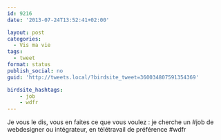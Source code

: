 ```yaml
---
id: 9216
date: '2013-07-24T13:52:41+02:00'

layout: post
categories:
  - Vis ma vie
tags:
  - tweet
format: status
publish_social: no
guid: 'http://tweets.local/?birdsite_tweet=360034807591354369'

birdsite_hashtags:
    - job
    - wdfr
---
```


Je vous le dis, vous en faites ce que vous voulez : je cherche un #job de webdesigner ou intégrateur, en télétravail de préférence #wdfr